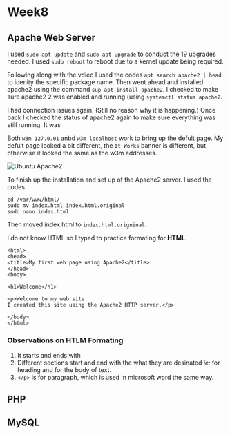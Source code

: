 # Week8
## Apache Web Server

I used `sudo apt update` and `sudo apt upgrade` to conduct the 19 upgrades needed. I used `sudo reboot` to reboot due to a kernel update being required. 

Following along with the vdieo I used the codes `apt search apache2 | head` to idenity the specific package name. Then went ahead and installed apache2 using the command `sup apt install apache2`.
I checked to make sure apache2 2 was enabled and running (using `systemctl status apache2`. 

I had connection issues again. (Still no reason why it is happening.) Once back I checked the status of apache2 again to make sure everything was still running. It was

Both `w3m 127.0.01` anbd `w3m localhost` work to bring up the defult page. My defult page looked a bit different, the `It Works` banner is different, but otherwise it looked the same as the w3m addresses. 

![Ubuntu Apache2](https://github.com/JConley1344/SysLib690/assets/157387139/722888b4-3cb1-4527-92b6-71f64eb1af4d)

To finish up the installation and set up of the Apache2 server. I used the codes 
```
cd /var/www/html/
sudo mv index.html index.html.original
sudo nano index.html
```
Then moved index.html to `index.html.origninal`. 

I do not know HTML so I typed to practice formating for **HTML**. 
```
<html>
<head>
<title>My first web page using Apache2</title>
</head>
<body>

<h1>Welcome</h1>

<p>Welcome to my web site.
I created this site using the Apache2 HTTP server.</p>

</body>
</html>
```

### Observations on HTLM Formating
1. It starts and ends with **<html>**
2. Different sections start and end with the what they are desinated *ie:* <head> for heading and <body> for the body of text. 
3. `</p>` is for paragraph, which is used in microsoft word the same way.


## PHP

## MySQL
